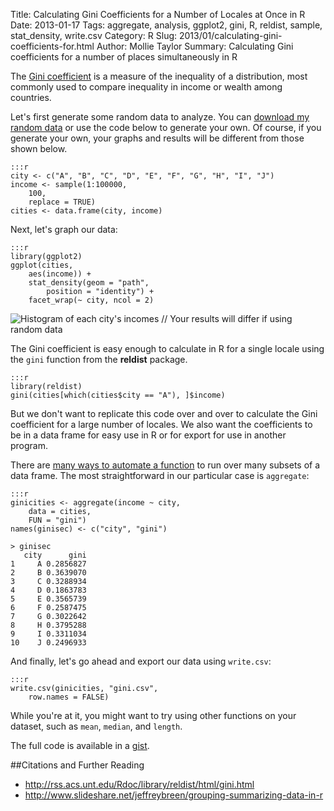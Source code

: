Title: Calculating Gini Coefficients for a Number of Locales at Once in R
Date: 2013-01-17
Tags: aggregate, analysis, ggplot2, gini, R, reldist, sample, stat_density, write.csv
Category: R
Slug: 2013/01/calculating-gini-coefficients-for.html
Author: Mollie Taylor
Summary: Calculating Gini coefficients for a number of places simultaneously in R

The [Gini coefficient](http://en.wikipedia.org/wiki/Gini_coefficient) is a measure of the inequality of a distribution, most commonly used to compare inequality in income or wealth among countries.

Let's first generate some random data to analyze. You can [download my random data](https://gist.github.com/4432069) or use the code below to generate your own. Of course, if you generate your own, your graphs and results will be different from those shown below.

	:::r
	city <- c("A", "B", "C", "D", "E", "F", "G", "H", "I", "J")
	income <- sample(1:100000,
		100,
		replace = TRUE)
	cities <- data.frame(city, income)

Next, let's graph our data:

	:::r
	library(ggplot2)
	ggplot(cities,
		aes(income)) +
		stat_density(geom = "path",
			position = "identity") +
		facet_wrap(~ city, ncol = 2)

![Histogram of each city's incomes // Your results will differ if using random data]({filename}/images/r-gini-hist.png)

The Gini coefficient is easy enough to calculate in R for a single locale using the ```gini``` function from the **reldist** package.

	:::r
	library(reldist)
	gini(cities[which(cities$city == "A"), ]$income)

But we don't want to replicate this code over and over to calculate the Gini coefficient for a large number of locales. We also want the coefficients to be in a data frame for easy use in R or for export for use in another program.

There are [many ways to automate a function](http://www.slideshare.net/jeffreybreen/grouping-summarizing-data-in-r) to run over many subsets of a data frame. The most straightforward in our particular case is ```aggregate```:

	:::r
	ginicities <- aggregate(income ~ city,
		data = cities,
		FUN = "gini")
	names(ginisec) <- c("city", "gini")

	> ginisec
	   city      gini
	1     A 0.2856827
	2     B 0.3639070
	3     C 0.3288934
	4     D 0.1863783
	5     E 0.3565739
	6     F 0.2587475
	7     G 0.3022642
	8     H 0.3795288
	9     I 0.3311034
	10    J 0.2496933

And finally, let's go ahead and export our data using ```write.csv```:

	:::r
	write.csv(ginicities, "gini.csv",
		row.names = FALSE)

While you're at it, you might want to try using other functions on your dataset, such as ```mean```, ```median```, and ```length```.

The full code is available in a [gist](https://gist.github.com/4432069).

##Citations and Further Reading
* <http://rss.acs.unt.edu/Rdoc/library/reldist/html/gini.html>
* <http://www.slideshare.net/jeffreybreen/grouping-summarizing-data-in-r>

